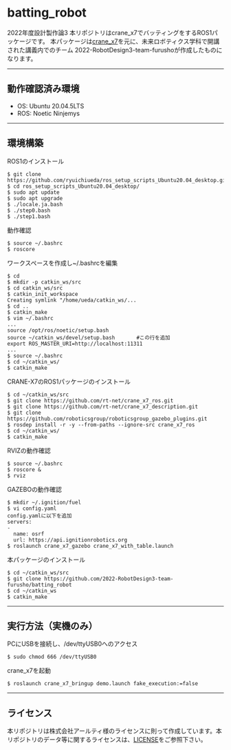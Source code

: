 # batting_robot

2022年度設計製作論3
本リポジトリはcrane_x7でバッティングをするROS1パッケージです。
本パッケージは[crane_x7](https://rt-net.jp/products/crane-x7/)を元に、未来ロボティクス学科で開講された講義内でのチーム
2022-RobotDesign3-team-furushoが作成したものになります。

---

## 動作確認済み環境
  * OS: Ubuntu 20.04.5LTS
  * ROS: Noetic Ninjemys

---

## 環境構築

ROS1のインストール
```
$ git clone https://github.com/ryuichiueda/ros_setup_scripts_Ubuntu20.04_desktop.git
$ cd ros_setup_scripts_Ubuntu20.04_desktop/
$ sudo apt update
$ sudo apt upgrade
$ ./locale.ja.bash
$ ./step0.bash
$ ./step1.bash
```

動作確認
```
$ source ~/.bashrc
$ roscore
```

ワークスペースを作成し~/.bashrcを編集
```
$ cd
$ mkdir -p catkin_ws/src
$ cd catkin_ws/src
$ catkin_init_workspace
Creating symlink "/home/ueda/catkin_ws/...
$ cd ..
$ catkin_make
$ vim ~/.bashrc
...
source /opt/ros/noetic/setup.bash
source ~/catkin_ws/devel/setup.bash       #この行を追加
export ROS_MASTER_URI=http://localhost:11311
...
$ source ~/.bashrc
$ cd ~/catkin_ws/
$ catkin_make
```

CRANE-X7のROS1パッケージのインストール
```
$ cd ~/catkin_ws/src
$ git clone https://github.com/rt-net/crane_x7_ros.git
$ git clone https://github.com/rt-net/crane_x7_description.git
$ git clone https://github.com/roboticsgroup/roboticsgroup_gazebo_plugins.git
$ rosdep install -r -y --from-paths --ignore-src crane_x7_ros
$ cd ~/catkin_ws/ 
$ catkin_make
```

RVIZの動作確認
```
$ source ~/.bashrc
$ roscore &
$ rviz
```

GAZEBOの動作確認
```
$ mkdir ~/.ignition/fuel
$ vi config.yaml
config.yamlに以下を追加
servers:
-
  name: osrf
  url: https://api.ignitionrobotics.org
$ roslaunch crane_x7_gazebo crane_x7_with_table.launch
```

本パッケージのインストール
```
$ cd ~/catkin_ws/src
$ git clone https://github.com/2022-RobotDesign3-team-furusho/batting_robot
$ cd ~/catkin_ws
$ catkin_make
```

---

## 実行方法（実機のみ）

PCにUSBを接続し、/dev/ttyUSB0へのアクセス
```
$ sudo chmod 666 /dev/ttyUSB0
```

crane_x7を起動
```
$ roslaunch crane_x7_bringup demo.launch fake_execution:=false
```

---

## ライセンス

本リポジトリは株式会社アールティ様のライセンスに則って作成しています。本リポジトリのデータ等に関するライセンスは、[LICENSE](https://github.com/2022-RobotDesign3-team-furusho/batting_robot/blob/main/LICENSE)をご参照下さい。


